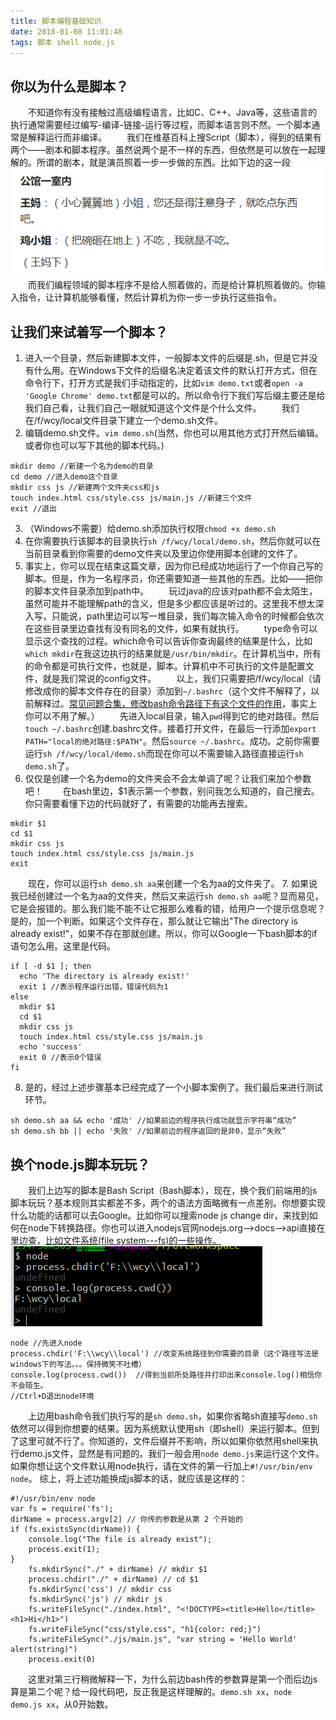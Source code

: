 ```yaml
---
title: 脚本编程基础知识
date: 2018-01-08 11:01:48
tags: 脚本 shell node.js
---
```

## 你以为什么是脚本？
&emsp;&emsp;不知道你有没有接触过高级编程语言，比如C、C++、Java等，这些语言的执行通常需要经过编写-编译-链接-运行等过程，而脚本语言则不然。一个脚本通常是解释运行而非编译。
&emsp;&emsp;我们在维基百科上搜Script（脚本），得到的结果有两个——剧本和脚本程序。虽然说两个是不一样的东西，但依然是可以放在一起理解的。所谓的剧本，就是演员照着一步一步做的东西。比如下边的这一段
![](https://raw.githubusercontent.com/wenchuyang/ImagesForMarkdown/856d1eae45643b8a5af8bc9aea027822b53a007a/images/90%600S%40Z14FH3WGF%7D~NURDVQ.png)
&emsp;&emsp;而我们编程领域的脚本程序不是给人照着做的，而是给计算机照着做的。你输入指令，让计算机能够看懂，然后计算机为你一步一步执行这些指令。
## 让我们来试着写一个脚本？
1. 进入一个目录，然后新建脚本文件，一般脚本文件的后缀是.sh，但是它并没有什么用。在Windows下文件的后缀名决定着该文件的默认打开方式，但在命令行下，打开方式是我们手动指定的，比如`vim demo.txt`或者`open -a 'Google Chrome' demo.txt`都是可以的。所以命令行下我们写后缀主要还是给我们自己看，让我们自己一眼就知道这个文件是个什么文件。
&emsp;&emsp;我们在/f/wcy/local文件目录下建立一个demo.sh文件。
2. 编辑demo.sh文件。`vim demo.sh`(当然，你也可以用其他方式打开然后编辑。或者你也可以写下其他的脚本代码。)
```
mkdir demo //新建一个名为demo的目录
cd demo //进入demo这个目录
mkdir css js //新建两个文件夹css和js
touch index.html css/style.css js/main.js //新建三个文件
exit //退出
```
3. （Windows不需要）给demo.sh添加执行权限`chmod +x demo.sh`
4. 在你需要执行该脚本的目录执行`sh /f/wcy/local/demo.sh`，然后你就可以在当前目录看到你需要的demo文件夹以及里边你使用脚本创建的文件了。
5. 事实上，你可以现在结束这篇文章，因为你已经成功地运行了一个你自己写的脚本。但是，作为一名程序员，你还需要知道一些其他的东西。比如——把你的脚本文件目录添加到path中。
&emsp;&emsp;玩过java的应该对path都不会太陌生，虽然可能并不能理解path的含义，但是多少都应该是听过的。这里我不想太深入写，只能说，path里边可以写一堆目录，我们每次输入命令的时候都会依次在这些目录里边查找有没有同名的文件，如果有就执行。
&emsp;&emsp;type命令可以显示这个查找的过程。which命令可以告诉你查询最终的结果是什么，比如`which mkdir`在我这边执行的结果就是`/usr/bin/mkdir`。在计算机当中，所有的命令都是可执行文件，也就是，脚本。计算机中不可执行的文件是配置文件，就是我们常说的config文件。
&emsp;&emsp;以上，我们只需要把/f/wcy/local（请修改成你的脚本文件存在的目录）添加到`~/.bashrc`（这个文件不解释了，以前解释过。[常见问题合集，修改bash命令路径下有这个文件的作用](http://blog.csdn.net/writing_happy/article/details/78686739)，事实上你可以不用了解。）
&emsp;&emsp;先进入local目录，输入`pwd`得到它的绝对路径。然后`touch ~/.bashrc`创建.bashrc文件。接着打开文件，在最后一行添加`export PATH="local的绝对路径:$PATH"`。然后`source ~/.bashrc`。成功。之前你需要运行`sh /f/wcy/local/demo.sh`而现在你可以不需要输入路径直接运行`sh demo.sh`了。
6. 仅仅是创建一个名为demo的文件夹会不会太单调了呢？让我们来加个参数吧！
&emsp;&emsp;在bash里边，$1表示第一个参数，别问我怎么知道的，自己搜去。你只需要看懂下边的代码就好了，有需要的功能再去搜索。
```
mkdir $1
cd $1
mkdir css js
touch index.html css/style.css js/main.js
exit
```
&emsp;&emsp;现在，你可以运行`sh demo.sh aa`来创建一个名为aa的文件夹了。
7. 如果说我已经创建过一个名为aa的文件夹，然后又来运行`sh demo.sh aa`呢？显而易见，它是会报错的。那么我们能不能不让它报那么难看的错，给用户一个提示信息呢？是的，加一个判断。如果这个文件存在，那么就让它输出"The directory is already exist!"，如果不存在那就创建。所以，你可以Google一下bash脚本的if语句怎么用。这里是代码。
```
if [ -d $1 ]; then
  echo 'The directory is already exist!'
  exit 1 //表示程序运行出错，错误代码为1
else
  mkdir $1
  cd $1
  mkdir css js
  touch index.html css/style.css js/main.js
  echo 'success'
  exit 0 //表示0个错误
fi
```
8. 是的，经过上述步骤基本已经完成了一个小脚本案例了。我们最后来进行测试环节。
```
sh demo.sh aa && echo '成功' //如果前边的程序执行成功就显示字符串“成功”
sh demo.sh bb || echo '失败' //如果前边的程序返回的是非0，显示“失败”
```
## 换个node.js脚本玩玩？
&emsp;&emsp;我们上边写的脚本是Bash Script（Bash脚本），现在，换个我们前端用的js脚本玩玩？基本规则其实都差不多，两个的语法方面略微有一点差别。你想要实现什么功能的话都可以去Google。比如你可以搜索node js change dir，来找到如何在node下转换路径。你也可以进入nodejs官网nodejs.org-->docs-->api直接在里边查，[比如文件系统(file system---fs)的一些操作。](https://nodejs.org/api/fs.html#fs_fs_mkdirsync_path_mode)
![](https://raw.githubusercontent.com/wenchuyang/ImagesForMarkdown/5b61dc97261e0b4500a194a722e950116aeef692/images/5ULKJXL4ACL%24YCDQ%24TXKY.png)
```
node //先进入node
process.chdir('F:\\wcy\\local') //改变系统路径到你需要的目录（这个路径写法是windows下的写法。。。保持微笑不吐槽）
console.log(process.cwd())  //得到当前所处路径并打印出来console.log()相信你不会陌生。
//Ctrl+D退出node环境
```
&emsp;&emsp;上边用bash命令我们执行写的是`sh demo.sh`，如果你省略sh直接写`demo.sh`依然可以得到你想要的结果。因为系统默认使用sh（即shell）来运行脚本。但到了这里可就不行了。你知道的，文件后缀并不影响，所以如果你依然用shell来执行demo.js文件，显然是有问题的。我们一般会用`node demo.js`来运行这个文件。如果你想让这个文件默认用node执行，请在文件的第一行加上`#!/usr/bin/env node`。
综上，将上述功能换成js脚本的话，就应该是这样的：
```
#!/usr/bin/env node
var fs = require('fs');
dirName = process.argv[2] // 你传的参数是从第 2 个开始的
if (fs.existsSync(dirName)) {
	console.log("The file is already exist");
	process.exit(1);
}
	fs.mkdirSync("./" + dirName) // mkdir $1
	process.chdir("./" + dirName) // cd $1
	fs.mkdirSync('css') // mkdir css
	fs.mkdirSync('js') // mkdir js
	fs.writeFileSync("./index.html", "<!DOCTYPE><title>Hello</title><h1>Hi</h1>")
	fs.writeFileSync("css/style.css", "h1{color: red;}")
	fs.writeFileSync("./js/main.js", "var string = 'Hello World' alert(string)")
	process.exit(0)
```
&emsp;&emsp;这里对第三行稍微解释一下，为什么前边bash传的参数算是第一个而后边js算是第二个呢？给一段代码吧，反正我是这样理解的。`demo.sh xx`，`node demo.js xx`，从0开始数。